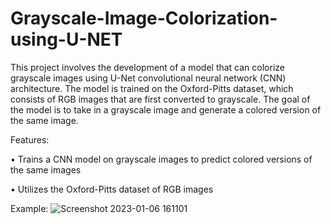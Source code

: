# Grayscale-Image-Colorization-using-U-NET

This project involves the development of a model that can colorize grayscale images using U-Net convolutional neural network (CNN) architecture. The model is trained on the Oxford-Pitts dataset, which consists of RGB images that are first converted to grayscale. The goal of the model is to take in a grayscale image and generate a colored version of the same image.

Features:

•	Trains a CNN model on grayscale images to predict colored versions of the same images

•	Utilizes the Oxford-Pitts dataset of RGB images

Example:
![Screenshot 2023-01-06 161101](https://user-images.githubusercontent.com/60902991/211028858-16142e87-a671-485c-8898-427a35ce7e48.png)
